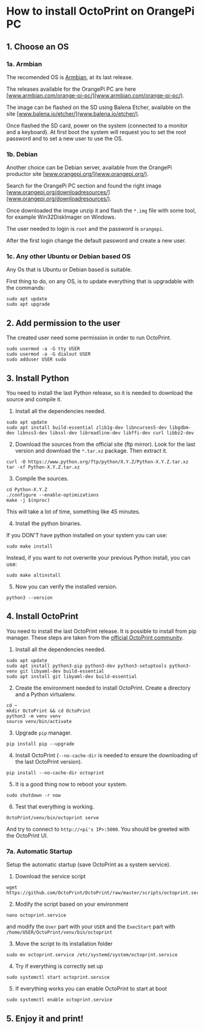 # How to install OctoPrint on OrangePi PC #

## 1. Choose an OS ##
### 1a. Armbian ###
The recomended OS is [Armbian](www.armbian.com), at its last release.

The releases available for the OrangePi PC are here [www.armbian.com/orange-pi-pc/](www.armbian.com/orange-pi-pc/).

The image can be flashed on the SD using Balena Etcher, available on the site [www.balena.io/etcher/](www.balena.io/etcher/).

Once flashed the SD card, power on the system (connected to a monitor and a keyboard). At first boot the system will request you to set the root password and to set a new user to use the OS.


### 1b. Debian ###
Another choice can be Debian server, available from the OrangePi productor site [www.orangepi.org/](www.orangepi.org/).

Search for the OrangePi PC section and found the right image [www.orangepi.org/downloadresources/](www.orangepi.org/downloadresources/).

Once downloaded the image unzip it and flash the `*.img` file with some tool, for example Win32DiskImager on Windows.

The user needed to login is `root` and the password is `orangepi`.

After the first login change the default password and create a new user.


### 1c. Any other Ubuntu or Debian based OS ###
Any Os that is Ubuntu or Debian based is suitable.

First thing to do, on any OS, is to update everything that is upgradable with the commands:
```
sudo apt update
sudo apt upgrade
```


## 2. Add permission to the user ##
The created user need some permission in order to run OctoPrint.
```
sudo usermod -a -G tty USER
sudo usermod -a -G dialout USER
sudo adduser USER sudo
```


## 3. Install Python ##
You need to install the last Python release, so it is needed to download the source and compile it.

1. Install all the dependencies needed.
```
sudo apt update
sudo apt install build-essential zlib1g-dev libncurses5-dev libgdbm-dev libnss3-dev libssl-dev libreadline-dev libffi-dev curl libbz2-dev
```

2. Download the sources from the official site (ftp mirror). Look for the last version and download the `*.tar.xz` package. Then extract it.
```
curl -O https://www.python.org/ftp/python/X.Y.Z/Python-X.Y.Z.tar.xz
tar -xf Python-X.Y.Z.tar.xz
```

3. Compile the sources.
```
cd Python-X.Y.Z
./configure --enable-optimizations
make -j $(nproc)
```
This will take a lot of time, something like 45 minutes.

4. Install the python binaries.

If you DON'T have python installed on your system you can use:
```
sudo make install
```

Instead, if you want to not overwrite your previous Python install, you can use:
```
sudo make altinstall
```

5. Now you can verify the installed version.
```
python3 --version
```



## 4. Install OctoPrint ##
You need to install the last OctoPrint release. It is possible to install from pip manager.
These steps are taken from the [official OctoPrint community](community.octoprint.org/t/setting-up-octoprint-on-a-raspberry-pi-running-raspbian-or-raspberry-pi-os/2337).

1. Install all the dependencies needed.
```
sudo apt update
sudo apt install python3-pip python3-dev python3-setuptools python3-venv git libyaml-dev build-essential
sudo apt install git libyaml-dev build-essential
```

2. Create the environment needed to install OctoPrint. Create a directory and a Python virtualenv.
```
cd ~
mkdir OctoPrint && cd OctoPrint
python3 -m venv venv
source venv/bin/activate
```

3. Upgrade `pip` manager.
```
pip install pip --upgrade
```

4. Install OctoPrint (`--no-cache-dir` is needed to ensure the downloading of the last OctoPrint version).
```
pip install --no-cache-dir octoprint
```

5. It is a good thing now to reboot your system.
```
sudo shutdown -r now
```

6. Test that everything is working.
```
OctoPrint/venv/bin/octoprint serve
```
And try to connect to `http://<pi's IP>:5000`. You should be greeted with the OctoPrint UI.


### 7a. Automatic Startup ###

Setup the automatic startup (save OctoPrint as a system service).
   
1. Download the service script
```
wget https://github.com/OctoPrint/OctoPrint/raw/master/scripts/octoprint.service
```

2. Modify the script based on your environment
```
nano octoprint.service
```
and modify the `User` part with your `USER` and the `ExecStart` part with `/home/USER/OctoPrint/venv/bin/octoprint`

3. Move the script to its installation folder
```
sudo mv octoprint.service /etc/systemd/system/octoprint.service
```

4. Try if everything is correctly set up
```
sudo systemctl start octoprint.service
```

5. If everything works you can enable OctoPrint to start at boot
```
sudo systemctl enable octoprint.service
```



## 5. Enjoy it and print! ##
